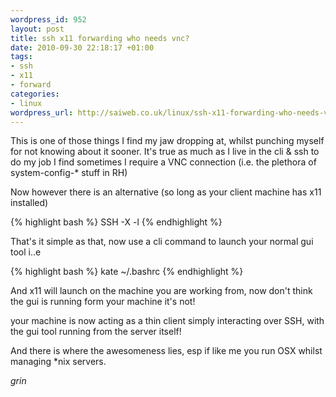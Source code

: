 ```yaml
--- 
wordpress_id: 952
layout: post
title: ssh x11 forwarding who needs vnc?
date: 2010-09-30 22:18:17 +01:00
tags: 
- ssh
- x11
- forward
categories: 
- linux
wordpress_url: http://saiweb.co.uk/linux/ssh-x11-forwarding-who-needs-vnc
---
```

This is one of those things I find my jaw dropping at, whilst punching myself for not knowing about it sooner.
It's true as much as I live in the cli & ssh to do my job I find sometimes I require a VNC connection (i.e. the plethora of system-config-* stuff in RH)

Now however there is an alternative (so long as your client machine has x11 installed)

{% highlight bash %}
SSH -X <server ip> -l <user>
{% endhighlight %}

That's it simple as that, now use a cli command to launch your normal gui tool i..e

{% highlight bash %}
kate ~/.bashrc
{% endhighlight %}

And x11 will launch on the machine you are working from, now don't think the gui is running form your machine it's not!

your machine is now acting as a thin client simply interacting over SSH, with the gui tool running from the server itself!

And there is where the awesomeness lies, esp if like me you run OSX whilst managing *nix servers.

*grin*

